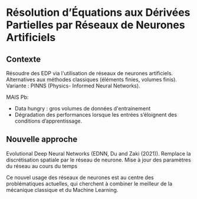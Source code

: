 # Résolution d’Équations aux Dérivées Partielles par Réseaux de Neurones Artificiels

## Contexte
Résoudre des EDP via l'utilisation de réseaux de neurones artificiels. Alternatives aux méthodes classiques (éléments finies, volumes finis).
Variante : PINNS (Physics- Informed Neural Networks).

MAIS Pb: 
- Data hungry : gros volumes de données d'entrainement
- Dégradation des performances lorsque les entrées s’éloignent des conditions d’apprentissage.

## Nouvelle approche
Evolutional Deep Neural Networks (EDNN, Du and Zaki (2021)).
Remplace la discrétisation spatiale par le réseau de neurone. Mise à jour des paramètres du réseau au cours du temps

Ce nouvel usage des réseaux de neurones est au centre des problématiques actuelles, qui cherchent à combiner le meilleur de la mécanique classique et du Machine Learning.